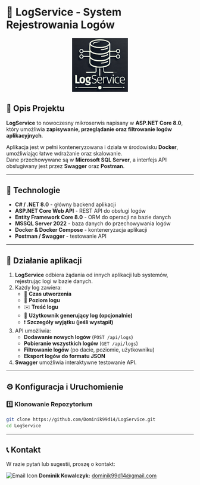 # 📝 LogService - System Rejestrowania Logów

<p align="center">
  <img src="LogService_Icon.png" alt="LogService Icon" width="150">
</p>

## 📌 Opis Projektu
**LogService** to nowoczesny mikroserwis napisany w **ASP.NET Core 8.0**, który umożliwia **zapisywanie, przeglądanie oraz filtrowanie logów aplikacyjnych**.  

Aplikacja jest w pełni konteneryzowana i działa w środowisku **Docker**, umożliwiając łatwe wdrażanie oraz skalowanie.  
Dane przechowywane są w **Microsoft SQL Server**, a interfejs API obsługiwany jest przez **Swagger** oraz **Postman**.

---

## 🚀 **Technologie**
- **C# / .NET 8.0** - główny backend aplikacji
- **ASP.NET Core Web API** - REST API do obsługi logów
- **Entity Framework Core 8.0** - ORM do operacji na bazie danych
- **MSSQL Server 2022** - baza danych do przechowywania logów
- **Docker & Docker Compose** - konteneryzacja aplikacji
- **Postman / Swagger** - testowanie API

---

## 📡 **Działanie aplikacji**
1. **LogService** odbiera żądania od innych aplikacji lub systemów, rejestrując logi w bazie danych.
2. Każdy log zawiera:
   - 📅 **Czas utworzenia**
   - 📂 **Poziom logu**
   - ✉️ **Treść logu**
   - 👤 **Użytkownik generujący log (opcjonalnie)**
   - ❗ **Szczegóły wyjątku (jeśli wystąpił)**
3. API umożliwia:
   - **Dodawanie nowych logów** (`POST /api/logs`)
   - **Pobieranie wszystkich logów** (`GET /api/logs`)
   - **Filtrowanie logów** (po dacie, poziomie, użytkowniku)
   - **Eksport logów do formatu JSON**
4. **Swagger** umożliwia interaktywne testowanie API.

---

## ⚙️ **Konfiguracja i Uruchomienie**

### 1️⃣ **Klonowanie Repozytorium**
```bash
git clone https://github.com/Dominik99d14/LogService.git
cd LogService

```

---

## 📞 Kontakt

W razie pytań lub sugestii, proszę o kontakt:

<p align="left">
  <img src="assets/email_icon.png" alt="Email Icon" width="20">
  <strong>Dominik Kowalczyk:</strong> <a href="mailto:dominik99d14@gmail.com">dominik99d14@gmail.com</a>
</p>
